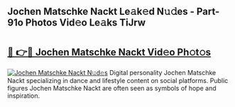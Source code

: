 ## Jochen Matschke Nackt Le𝚊k𝚎d N𝚞𝚍es - Part-91o Photos Vid𝚎o Le𝚊ks TiJrw

# <h2><a href="http://fb9brao.evod.top/?m=Jochen+Matschke+Nackt">🔗 👉🔴 Jochen Matschke Nackt Vid𝚎o Ph𝚘t𝚘s</a></h2>

[![Jochen Matschke Nackt N𝚞d𝚎s](https://i.imgur.com/8V9OHl7.gif)](http://fb9brao.evod.top/?m=Jochen+Matschke+Nackt)
Digital personality Jochen Matschke Nackt specializing in dance and lifestyle content on social platforms. Public figures Jochen Matschke Nackt are often seen as symbols of hope and inspiration. 
